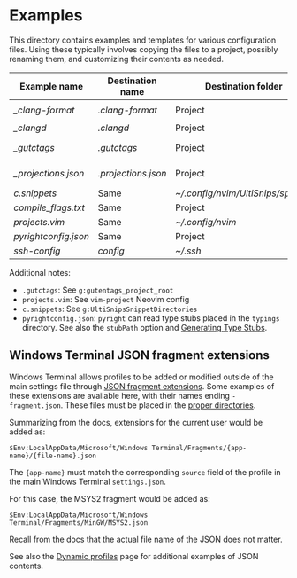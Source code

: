 # Examples

This directory contains examples and templates for various configuration files.
Using these typically involves copying the files to a project, possibly
renaming them, and customizing their contents as needed.

| Example name | Destination name | Destination folder | Use with |
| ------------ | ---------------- | ------------------ | -------- |
| *_clang-format* | *.clang-format* | Project | `clang-format`
| *_clangd* | *.clangd* | Project | `clangd` |
| *_gutctags* | *.gutctags* | Project | vim-gutentags |
| *_projections.json* | *.projections.json* | Project | vim-projectionist |
| *c.snippets* | Same | *~/.config/nvim/UltiSnips/specific* | ultisnips
| *compile_flags.txt* | Same | Project | `clangd` |
| *projects.vim* | Same | *~/.config/nvim* | vim-project |
| *pyrightconfig.json* | Same | Project | `pyright` |
| *ssh-config* | *config* | *~/.ssh* | `ssh-add` |

Additional notes:
* `.gutctags`: See `g:gutentags_project_root`
* `projects.vim`: See `vim-project` Neovim config
* `c.snippets`: See `g:UltiSnipsSnippetDirectories`
* `pyrightconfig.json`: `pyright` can read type stubs placed in the `typings`
  directory. See also the `stubPath` option and [Generating Type
  Stubs][type-stubs].

## Windows Terminal JSON fragment extensions

Windows Terminal allows profiles to be added or modified outside of the main
settings file through [JSON fragment extensions][winterm-json-fragment]. Some
examples of these extensions are available here, with their names ending
`-fragment.json`. These files must be placed in the [proper
directories][winterm-json-fragment-loc].

Summarizing from the docs, extensions for the current user would be added as:

`$Env:LocalAppData/Microsoft/Windows Terminal/Fragments/{app-name}/{file-name}.json`

The `{app-name}` must match the corresponding `source` field of the profile in
the main Windows Terminal `settings.json`.

For this case, the MSYS2 fragment would be added as:

`$Env:LocalAppData/Microsoft/Windows Terminal/Fragments/MinGW/MSYS2.json`

Recall from the docs that the actual file name of the JSON does not matter.

See also the [Dynamic profiles][winterm-dyn-profiles] page for additional
examples of JSON contents.

[type-stubs]: https://github.com/microsoft/pyright/blob/main/docs/type-stubs.md#generating-type-stubs
[winterm-dyn-profiles]: https://docs.microsoft.com/en-us/windows/terminal/dynamic-profiles
[winterm-json-fragment-loc]: https://docs.microsoft.com/en-us/windows/terminal/json-fragment-extensions#applications-installed-from-the-web
[winterm-json-fragment]: https://docs.microsoft.com/en-us/windows/terminal/json-fragment-extensions
